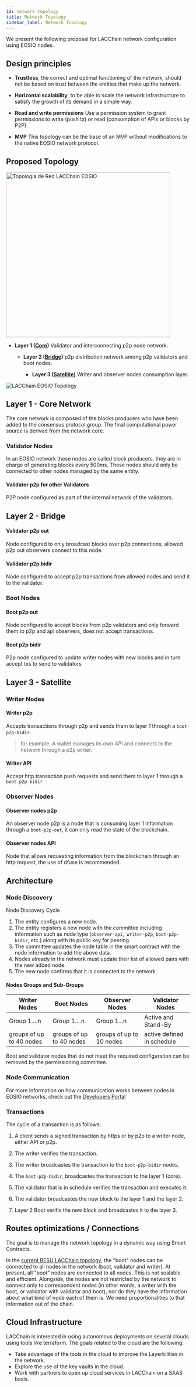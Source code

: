 ```yaml
---
id: network-topology
title: Network Topology
sidebar_label: Network Topology
---
```


We present the following proposal for LACChain network configuration using EOSIO nodes.

## Design principles
* **Trustless**, the correct and optimal functioning of the network, should not be based on trust between the entities that make up the network.

* **Horizontal scalability**, to be able to scale the network infrastructure to satisfy the growth of its demand in a simple way.

* **Read and write permissions** Use a permission system to grant permissions to write (push tx) or read (consumption of APIs or blocks by P2P).

* **MVP** This topology can be the base of an MVP without modifications to the native EOSIO network protocol.

## Proposed Topology

<img src="/img/diagrams/network-topology-en.png#center" alt="Topologia de Red LACChain EOSIO" width="450"/>

- **Layer 1 ([Core](/docs/testnet/network-topology#Layer-1---core-network))** Validator and interconnecting p2p node network.

	- **Layer 2 ([Bridge](/docs/testnet/network-topology#Layer-2---bridge))** p2p distribution network among p2p validators and boot nodes.

		- **Layer 3 ([Satellite](/docs/testnet/network-topology#layer-3---satellite))** Writer and observer nodes consumption layer.

![LACChain EOSIO Topology](/img/diagrams/topologia-nodos-2.png)

## Layer 1 - Core Network
The core network is composed of the blocks producers who have been added to the consensus protocol group. The final computational power source is derived from the network core.


### Validator Nodes
In an EOSIO network these nodes are called block producers, they are in charge of generating blocks every 500ms. These nodes should only be connected to other nodes managed by the same entity.

#### Validator p2p for other Validators
P2P node configured as part of the internal network of the validators.

## Layer 2 - Bridge

#### Validator p2p out
Node configured to only broadcast blocks over p2p connections, allowed p2p out observers connect to this node.

#### Validator p2p bidir
Node configured to accept p2p transactions from allowed nodes and send it to the validator.

### Boot Nodes

#### Boot p2p out
Node configured to accept blocks from p2p validators and only forward them to p2p and api observers, does not accept transactions.

#### Boot p2p bidir
P2p node configured to update writer nodes with new blocks and in turn accept txs to send to validators

## Layer 3 - Satellite

### Writer Nodes 

#### Writer p2p
Accepts transactions through p2p and sends them to layer 1 through a `boot-p2p-bidir`.
> for example: A wallet manages its own API and connects to the network through a p2p writer.

#### Writer API
Accept http transaction push requests and send them to layer 1 through a `boot-p2p-bidir`

### Observer Nodes 

#### Observer nodes p2p
An observer node p2p is a node that is consuming layer 1 information through a `boot-p2p-out`, it can only read the state of the blockchain.

#### Observer nodes API
Node that allows requesting information from the blockchain through an http request, the use of dfuse is recommended.

## Architecture

### Node Discovery

Node Discovery Cycle

1. The entity configures a new node.
1. The entity registers a new node with the committee including information such as node type (`observer-api`,` writer-p2p`, `boot-p2p-bidir`, etc.) along with its public key for peering.
1. The committee updates the node table in the smart contract with the node information to add the above data.
1. Nodes already in the network must update their list of allowed pairs with the new added node.
1. The new node confirms that it is connected to the network.


#### Nodes Groups and Sub-Groups

| **Writer Nodes** | **Boot Nodes** | **Observer Nodes** | **Validator Nodes** |
|---|---|---|---|
| Group 1....n  | Group 1....n  | Group 1...n  | Active and Stand-By  |
| groups of up to 40 nodes | groups of up to 40 nodes  | groups of up to 10 nodes |  active defined in schedule  |

Boot and validator nodes that do not meet the required configuration can be removed by the permissioning committee.

### Node Communication

For more information on how communication works between nodes in EOSIO networks, check out the [Developers Portal](https://developers.eos.io/welcome/latest/protocol/network_peer_protocol)

### Transactions

The cycle of a transaction is as follows:

1. A client sends a signed transaction by https or by p2p to a writer node, either API or p2p.

1. The writer verifies the transaction.

1. The writer broadcastes the transaction to the `boot-p2p-bidir` nodes.

1. The `boot-p2p-bidir`, broadcastes the transaction to the layer 1 (core).

1. The validator that is in schedule verifies the transaction and executes it.

1. The validator broadcastes the new block to the layer 1 and the layer 2.

1. Layer 2 Boot verifis the new block and broadcastes it to the layer 3.

## Routes optimizations / Connections
The goal is to manage the network topology in a dynamic way using Smart Contracts.

In the [current BESU LACChain topology](https://github.com/lacchain/besu-network/blob/master/TOPOLOGY_AND_ARCHITECTURE.md), the "boot" nodes can be connected to all nodes in the network (boot, validator and writer). At present, all "boot" nodes are connected to all nodes. This is not scalable and efficient. Alongside, the nodes are not restricted by the network to connect only to correspondent nodes (in other words, a writer with the boot, or validator with validator and boot), nor do they have the information about what kind of node each of them is. We need proportionalities to that information out of the chain.

## Cloud Infrastructure

LACChain is interested in using autonomous deployments on several clouds using tools like terraform. The goals related to the cloud are the following:
- Take advantage of the tools in the cloud to improve the Layerbilities in the network.
- Explore the use of the key vaults in the cloud.
- Work with partners to open up cloud services in LACChain on a SAAS basis.
